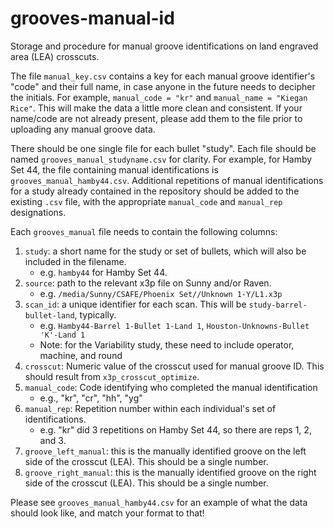 # grooves-manual-id
Storage and procedure for manual groove identifications on land engraved area (LEA) crosscuts. 

The file `manual_key.csv` contains a key for each manual groove identifier's "code" and their full name, in case anyone in the future needs to decipher the initials. For example, `manual_code = "kr"` and `manual_name = "Kiegan Rice"`. This will make the data a little more clean and consistent. If your name/code are not already present, please add them to the file prior to uploading any manual groove data.  

There should be one single file for each bullet "study". Each file should be named `grooves_manual_studyname.csv` for clarity. For example, for Hamby Set 44, the file containing manual identifications is `grooves_manual_hamby44.csv`. Additional repetitions of manual identifications for a study already contained in the repository should be added to the existing `.csv` file, with the appropriate `manual_code` and `manual_rep` designations. 

Each `grooves_manual` file needs to contain the following columns: 

1. `study`: a short name for the study or set of bullets, which will also be included in the filename.  
    - e.g. `hamby44` for Hamby Set 44.
2. `source`: path to the relevant x3p file on Sunny and/or Raven.  
    - e.g. `/media/Sunny/CSAFE/Phoenix Set//Unknown 1-Y/L1.x3p`
3. `scan_id`: a unique identifier for each scan. This will be `study-barrel-bullet-land`, typically. 
    - e.g. `Hamby44-Barrel 1-Bullet 1-Land 1`, `Houston-Unknowns-Bullet 'K'-Land 1`
    - Note: for the Variability study, these need to include operator, machine, and round
4. `crosscut`: Numeric value of the crosscut used for manual groove ID. This should result from `x3p_crosscut_optimize`. 
5. `manual_code`: Code identifying who completed the manual identification  
    - e.g., "kr", "cr", "hh", "yg"
6. `manual_rep`: Repetition number within each individual's set of identifications.  
    - e.g. "kr" did 3 repetitions on Hamby Set 44, so there are reps 1, 2, and 3.
7. `groove_left_manual`: this is the manually identified groove on the left side of the crosscut (LEA). This should be a single number. 
8. `groove_right_manual`: this is the manually identified groove on the right side of the crosscut (LEA). This should be a single number. 


Please see `grooves_manual_hamby44.csv` for an example of what the data should look like, and match your format to that! 
